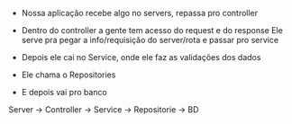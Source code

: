 - Nossa aplicação recebe algo no servers, repassa pro controller

- Dentro do controller a gente tem acesso do request e do response
  Ele serve pra pegar a info/requisição do server/rota e passar pro service

- Depois ele cai no Service, onde ele faz as validações dos dados

- Ele chama o Repositories

- E depois vai pro banco

Server -> Controller -> Service -> Repositorie -> BD
